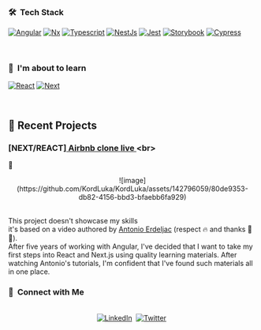 <h3> 🛠 &nbsp;Tech Stack</h3>

  [![Angular][angular.io]][angular-url]
  [![Nx][nx.dev]][nx-url]
  [![Typescript][typescript.io]][typescript-url]
  [![NestJs][nestjs.com]][nestjs-url]
  [![Jest][jestjs.io]][jest-url]
  [![Storybook][storybook.js.org]][storybook-url]
  [![Cypress][cypress.io]][cypress-url]

<br/>

<h3> 🥳 &nbsp;I'm about to learn</h3>

  [![React][react]][react-url]
  [![Next][next]][next-url]

<br/>

## 📝 Recent Projects
### [NEXT/REACT][ Airbnb clone <a href="https://react-rent-clone.vercel.app/"> live </a> ]([https://github.com/DataOnATangent/Representative_Profiles_Machine_Learning_Project](https://github.com/KordLuka/react-airbnb-clone))<br>
 👀
</br>
<p align="center">
![image](https://github.com/KordLuka/KordLuka/assets/142796059/80de9353-db82-4156-bbd3-bfaebb6fa929)
</p>
</br>
This project doesn't showcase my skills
</br>
it's based on a video authored by <a href="https://github.com/AntonioErdeljac">Antonio Erdeljac</a> (respect 🔥 and thanks 👏👏). 
</br>
After five years of working with Angular, I've decided that I want to take my first steps into React and Next.js using quality learning materials. After watching Antonio's tutorials, I'm confident that I've found such materials all in one place.
</p>

<h3> 📧 &nbsp;Connect with Me </h3> 

<p align="center">
<br>
<a href="https://linkedin.com/in/lukaszkordiak"><img src="https://img.shields.io/badge/linkedin-%230077B5.svg?&style=for-the-badge&logo=linkedin&logoColor=white" alt="LinkedIn" /></a>&nbsp;
<a href="https://x.com/kordevw?s=21"><img src="https://img.shields.io/badge/Twitter-1DA1F2?style=for-the-badge&logo=twitter&logoColor=white" alt="Twitter" /></a>&nbsp;
</p>

<br/> 
<p>

<!-- MARKDOWN LINKS & IMAGES -->
[antonio-url]: https://github.com/AntonioErdeljac
[react]: https://img.shields.io/badge/-ReactJs-61DAFB?logo=react&logoColor=white&style=for-the-badge
[react-url]: https://img.shields.io/badge/-ReactJs-61DAFB?logo=react&logoColor=white&style=for-the-badge
[next]: https://img.shields.io/badge/next.js-000000?style=for-the-badge&logo=nextdotjs&logoColor=white
[next-url]: https://img.shields.io/badge/next.js-000000?style=for-the-badge&logo=nextdotjs&logoColor=white
[angular.io]: https://img.shields.io/badge/Angular-DD0031?style=for-the-badge&logo=angular&logoColor=white
[angular-url]: https://github.com/angular
[nx.dev]: https://img.shields.io/badge/nx_workspace-002E52?style=for-the-badge&logo=nx&logoColor=white
[nx-url]: https://nx.dev
[typescript.io]: https://img.shields.io/badge/typescript-3178c6?style=for-the-badge&logo=typescript&logoColor=white
[typescript-url]: https://www.typescriptlang.org/
[nestjs.com]: https://img.shields.io/badge/nest_js-ea2845?style=for-the-badge&logo=nestjs&logoColor=white
[nestjs-url]: https://nestjs.com/
[jestjs.io]: https://img.shields.io/badge/jest-15c213?style=for-the-badge&logo=jest&logoColor=white
[jest-url]: https://jestjs.io
[storybook.js.org]: https://img.shields.io/badge/storybook-FF4785?style=for-the-badge&logo=storybook&logoColor=white
[storybook-url]: https://storybook.js.org
[cypress.io]: https://img.shields.io/badge/cypress-04c38e?style=for-the-badge&logo=cypress&logoColor=white
[cypress-url]: https://cypress.io
